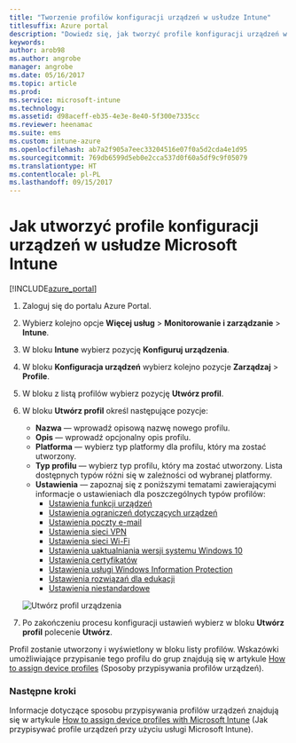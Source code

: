 ```yaml
---
title: "Tworzenie profilów konfiguracji urządzeń w usłudze Intune"
titlesuffix: Azure portal
description: "Dowiedz się, jak tworzyć profile konfiguracji urządzeń w usłudze Intune."
keywords: 
author: arob98
ms.author: angrobe
manager: angrobe
ms.date: 05/16/2017
ms.topic: article
ms.prod: 
ms.service: microsoft-intune
ms.technology: 
ms.assetid: d98aceff-eb35-4e3e-8e40-5f300e7335cc
ms.reviewer: heenamac
ms.suite: ems
ms.custom: intune-azure
ms.openlocfilehash: ab7a2f905a7eec33204516e07f0a5d2cda4e1d95
ms.sourcegitcommit: 769db6599d5eb0e2cca537d0f60a5df9c9f05079
ms.translationtype: HT
ms.contentlocale: pl-PL
ms.lasthandoff: 09/15/2017
---
```

# <a name="how-to-create-device-configuration-profiles-in-microsoft-intune"></a>Jak utworzyć profile konfiguracji urządzeń w usłudze Microsoft Intune

[!INCLUDE[azure_portal](./includes/azure_portal.md)]


1. Zaloguj się do portalu Azure Portal.
2. Wybierz kolejno opcje **Więcej usług** > **Monitorowanie i zarządzanie** > **Intune**.
3. W bloku **Intune** wybierz pozycję **Konfiguruj urządzenia**.
2. W bloku **Konfiguracja urządzeń** wybierz kolejno pozycje **Zarządzaj** > **Profile**.
2. W bloku z listą profilów wybierz pozycję **Utwórz profil**.
3. W bloku **Utwórz profil** określ następujące pozycje:
    - **Nazwa** — wprowadź opisową nazwę nowego profilu.
    - **Opis** — wprowadź opcjonalny opis profilu.
    - **Platforma** — wybierz typ platformy dla profilu, który ma zostać utworzony.
    - **Typ profilu** — wybierz typ profilu, który ma zostać utworzony. Lista dostępnych typów różni się w zależności od wybranej platformy.
    - **Ustawienia** — zapoznaj się z poniższymi tematami zawierającymi informacje o ustawieniach dla poszczególnych typów profilów:
        -  [Ustawienia funkcji urządzeń](device-features-configure.md)
        -  [Ustawienia ograniczeń dotyczących urządzeń](device-restrictions-configure.md)
        -  [Ustawienia poczty e-mail](email-settings-configure.md)
        -  [Ustawienia sieci VPN](vpn-settings-configure.md)
        -  [Ustawienia sieci Wi-Fi](wi-fi-settings-configure.md)
        -  [Ustawienia uaktualniania wersji systemu Windows 10](edition-upgrade-configure-windows-10.md)
        -  [Ustawienia certyfikatów](certificates-configure.md)
        -  [Ustawienia usługi Windows Information Protection](windows-information-protection-configure.md)
        -  [Ustawienia rozwiązań dla edukacji](education-settings-configure.md)
        -  [Ustawienia niestandardowe](custom-settings-configure.md)

    ![Utwórz profil urządzenia](./media/create-device-profile.png)
4. Po zakończeniu procesu konfiguracji ustawień wybierz w bloku **Utwórz profil** polecenie **Utwórz**.

Profil zostanie utworzony i wyświetlony w bloku listy profilów.
Wskazówki umożliwiające przypisanie tego profilu do grup znajdują się w artykule [How to assign device profiles](device-profile-assign.md) (Sposoby przypisywania profilów urządzeń).


### <a name="next-steps"></a>Następne kroki
Informacje dotyczące sposobu przypisywania profilów urządzeń znajdują się w artykule [How to assign device profiles with Microsoft Intune](device-profile-assign.md) (Jak przypisywać profile urządzeń przy użyciu usługi Microsoft Intune).
